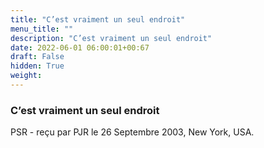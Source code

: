 ```yaml
---
title: "C’est vraiment un seul endroit"
menu_title: ""
description: "C’est vraiment un seul endroit"
date: 2022-06-01 06:00:01+00:67
draft: False
hidden: True
weight:
---
```

### C’est vraiment un seul endroit

PSR - reçu par PJR le 26 Septembre 2003, New York, USA.



